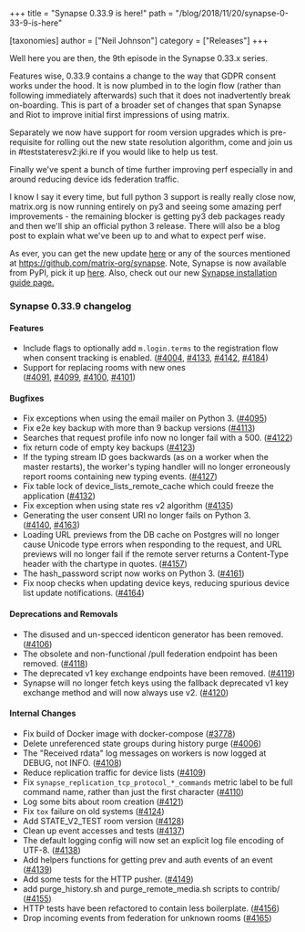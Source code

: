 +++
title = "Synapse 0.33.9 is here!"
path = "/blog/2018/11/20/synapse-0-33-9-is-here"

[taxonomies]
author = ["Neil Johnson"]
category = ["Releases"]
+++

Well here you are then, the 9th episode in the Synapse 0.33.x series.

Features wise, 0.33.9 contains a change to the way that GDPR consent works under the hood. It is now plumbed in to the login flow (rather than following immediately afterwards) such that it does not inadvertently break on-boarding. This is part of a broader set of changes that span Synapse and Riot to improve initial first impressions of using matrix.

Separately we now have support for room version upgrades which is pre-requisite for rolling out the new state resolution algorithm, come and join us in #teststateresv2:jki.re if you would like to help us test.

Finally we've spent a bunch of time further improving perf especially in and around reducing device ids federation traffic.

I know I say it every time, but full python 3 support is really really close now, matrix.org is now running entirely on py3 and seeing some amazing perf improvements - the remaining blocker is getting py3 deb packages ready and then we'll ship an official python 3 release. There will also be a blog post to explain what we've been up to and what to expect perf wise.

As ever, you can get the new update <a href="https://github.com/matrix-org/synapse/releases/tag/v0.33.9">here</a> or any of the sources mentioned at <a href="https://github.com/matrix-org/synapse">https://github.com/matrix-org/synapse</a>. Note, Synapse is now available from PyPI, pick it up <a href="https://pypi.org/project/matrix-synapse/">here</a>. Also, check out our new <a href="/docs/guides/installing-synapse">Synapse installation guide page.</a>

### Synapse 0.33.9 changelog

#### Features

<ul>
  <li>Include flags to optionally add <code>m.login.terms</code> to the registration flow when consent tracking is enabled. (<a href="https://github.com/matrix-org/synapse/issues/4004" data-hovercard-type="pull_request" data-hovercard-url="/matrix-org/synapse/pull/4004/hovercard" aria-describedby="hovercard-aria-description">#4004</a>, <a href="https://github.com/matrix-org/synapse/issues/4133" data-hovercard-type="pull_request" data-hovercard-url="/matrix-org/synapse/pull/4133/hovercard" aria-describedby="hovercard-aria-description">#4133</a>, <a href="https://github.com/matrix-org/synapse/issues/4142" data-hovercard-type="pull_request" data-hovercard-url="/matrix-org/synapse/pull/4142/hovercard" aria-describedby="hovercard-aria-description">#4142</a>, <a href="https://github.com/matrix-org/synapse/issues/4184" data-hovercard-type="pull_request" data-hovercard-url="/matrix-org/synapse/pull/4184/hovercard" aria-describedby="hovercard-aria-description">#4184</a>)</li>
  <li>Support for replacing rooms with new ones (<a href="https://github.com/matrix-org/synapse/issues/4091" data-hovercard-type="pull_request" data-hovercard-url="/matrix-org/synapse/pull/4091/hovercard" aria-describedby="hovercard-aria-description">#4091</a>, <a href="https://github.com/matrix-org/synapse/issues/4099" data-hovercard-type="pull_request" data-hovercard-url="/matrix-org/synapse/pull/4099/hovercard" aria-describedby="hovercard-aria-description">#4099</a>, <a href="https://github.com/matrix-org/synapse/issues/4100" data-hovercard-type="pull_request" data-hovercard-url="/matrix-org/synapse/pull/4100/hovercard" aria-describedby="hovercard-aria-description">#4100</a>, <a href="https://github.com/matrix-org/synapse/issues/4101" data-hovercard-type="pull_request" data-hovercard-url="/matrix-org/synapse/pull/4101/hovercard" aria-describedby="hovercard-aria-description">#4101</a>)</li>
</ul>

#### Bugfixes

<ul>
  <li>Fix exceptions when using the email mailer on Python 3. (<a href="https://github.com/matrix-org/synapse/issues/4095" data-hovercard-type="pull_request" data-hovercard-url="/matrix-org/synapse/pull/4095/hovercard" aria-describedby="hovercard-aria-description">#4095</a>)</li>
  <li>Fix e2e key backup with more than 9 backup versions (<a href="https://github.com/matrix-org/synapse/issues/4113" data-hovercard-type="pull_request" data-hovercard-url="/matrix-org/synapse/pull/4113/hovercard" aria-describedby="hovercard-aria-description">#4113</a>)</li>
  <li>Searches that request profile info now no longer fail with a 500. (<a href="https://github.com/matrix-org/synapse/issues/4122" data-hovercard-type="pull_request" data-hovercard-url="/matrix-org/synapse/pull/4122/hovercard" aria-describedby="hovercard-aria-description">#4122</a>)</li>
  <li>fix return code of empty key backups (<a href="https://github.com/matrix-org/synapse/issues/4123" data-hovercard-type="pull_request" data-hovercard-url="/matrix-org/synapse/pull/4123/hovercard" aria-describedby="hovercard-aria-description">#4123</a>)</li>
  <li>If the typing stream ID goes backwards (as on a worker when the master restarts), the worker's typing handler will no longer erroneously report rooms containing new typing events. (<a href="https://github.com/matrix-org/synapse/issues/4127" data-hovercard-type="pull_request" data-hovercard-url="/matrix-org/synapse/pull/4127/hovercard" aria-describedby="hovercard-aria-description">#4127</a>)</li>
  <li>Fix table lock of device_lists_remote_cache which could freeze the application (<a href="https://github.com/matrix-org/synapse/issues/4132" data-hovercard-type="pull_request" data-hovercard-url="/matrix-org/synapse/pull/4132/hovercard" aria-describedby="hovercard-aria-description">#4132</a>)</li>
  <li>Fix exception when using state res v2 algorithm (<a href="https://github.com/matrix-org/synapse/issues/4135" data-hovercard-type="pull_request" data-hovercard-url="/matrix-org/synapse/pull/4135/hovercard" aria-describedby="hovercard-aria-description">#4135</a>)</li>
  <li>Generating the user consent URI no longer fails on Python 3. (<a href="https://github.com/matrix-org/synapse/issues/4140" data-hovercard-type="pull_request" data-hovercard-url="/matrix-org/synapse/pull/4140/hovercard" aria-describedby="hovercard-aria-description">#4140</a>, <a href="https://github.com/matrix-org/synapse/issues/4163" data-hovercard-type="pull_request" data-hovercard-url="/matrix-org/synapse/pull/4163/hovercard" aria-describedby="hovercard-aria-description">#4163</a>)</li>
  <li>Loading URL previews from the DB cache on Postgres will no longer cause Unicode type errors when responding to the request, and URL previews will no longer fail if the remote server returns a Content-Type header with the chartype in quotes. (<a href="https://github.com/matrix-org/synapse/issues/4157" data-hovercard-type="pull_request" data-hovercard-url="/matrix-org/synapse/pull/4157/hovercard" aria-describedby="hovercard-aria-description">#4157</a>)</li>
  <li>The hash_password script now works on Python 3. (<a href="https://github.com/matrix-org/synapse/issues/4161" data-hovercard-type="pull_request" data-hovercard-url="/matrix-org/synapse/pull/4161/hovercard" aria-describedby="hovercard-aria-description">#4161</a>)</li>
  <li>Fix noop checks when updating device keys, reducing spurious device list update notifications. (<a href="https://github.com/matrix-org/synapse/issues/4164" data-hovercard-type="pull_request" data-hovercard-url="/matrix-org/synapse/pull/4164/hovercard" aria-describedby="hovercard-aria-description">#4164</a>)</li>
</ul>

#### Deprecations and Removals

<ul>
  <li>The disused and un-specced identicon generator has been removed. (<a href="https://github.com/matrix-org/synapse/issues/4106" data-hovercard-type="pull_request" data-hovercard-url="/matrix-org/synapse/pull/4106/hovercard" aria-describedby="hovercard-aria-description">#4106</a>)</li>
  <li>The obsolete and non-functional /pull federation endpoint has been removed. (<a href="https://github.com/matrix-org/synapse/issues/4118" data-hovercard-type="pull_request" data-hovercard-url="/matrix-org/synapse/pull/4118/hovercard" aria-describedby="hovercard-aria-description">#4118</a>)</li>
  <li>The deprecated v1 key exchange endpoints have been removed. (<a href="https://github.com/matrix-org/synapse/issues/4119" data-hovercard-type="pull_request" data-hovercard-url="/matrix-org/synapse/pull/4119/hovercard" aria-describedby="hovercard-aria-description">#4119</a>)</li>
  <li>Synapse will no longer fetch keys using the fallback deprecated v1 key exchange method and will now always use v2. (<a href="https://github.com/matrix-org/synapse/issues/4120" data-hovercard-type="pull_request" data-hovercard-url="/matrix-org/synapse/pull/4120/hovercard" aria-describedby="hovercard-aria-description">#4120</a>)</li>
</ul>

#### Internal Changes

<ul>
  <li>Fix build of Docker image with docker-compose (<a href="https://github.com/matrix-org/synapse/issues/3778" data-hovercard-type="pull_request" data-hovercard-url="/matrix-org/synapse/pull/3778/hovercard" aria-describedby="hovercard-aria-description">#3778</a>)</li>
  <li>Delete unreferenced state groups during history purge (<a href="https://github.com/matrix-org/synapse/issues/4006" data-hovercard-type="pull_request" data-hovercard-url="/matrix-org/synapse/pull/4006/hovercard" aria-describedby="hovercard-aria-description">#4006</a>)</li>
  <li>The "Received rdata" log messages on workers is now logged at DEBUG, not INFO. (<a href="https://github.com/matrix-org/synapse/issues/4108" data-hovercard-type="pull_request" data-hovercard-url="/matrix-org/synapse/pull/4108/hovercard" aria-describedby="hovercard-aria-description">#4108</a>)</li>
  <li>Reduce replication traffic for device lists (<a href="https://github.com/matrix-org/synapse/issues/4109" data-hovercard-type="pull_request" data-hovercard-url="/matrix-org/synapse/pull/4109/hovercard" aria-describedby="hovercard-aria-description">#4109</a>)</li>
  <li>Fix <code>synapse_replication_tcp_protocol_*_commands</code> metric label to be full command name, rather than just the first character (<a href="https://github.com/matrix-org/synapse/issues/4110" data-hovercard-type="issue" data-hovercard-url="/matrix-org/synapse/issues/4110/hovercard" aria-describedby="hovercard-aria-description">#4110</a>)</li>
  <li>Log some bits about room creation (<a href="https://github.com/matrix-org/synapse/issues/4121" data-hovercard-type="pull_request" data-hovercard-url="/matrix-org/synapse/pull/4121/hovercard" aria-describedby="hovercard-aria-description">#4121</a>)</li>
  <li>Fix <code>tox</code> failure on old systems (<a href="https://github.com/matrix-org/synapse/issues/4124" data-hovercard-type="pull_request" data-hovercard-url="/matrix-org/synapse/pull/4124/hovercard" aria-describedby="hovercard-aria-description">#4124</a>)</li>
  <li>Add STATE_V2_TEST room version (<a href="https://github.com/matrix-org/synapse/issues/4128" data-hovercard-type="pull_request" data-hovercard-url="/matrix-org/synapse/pull/4128/hovercard" aria-describedby="hovercard-aria-description">#4128</a>)</li>
  <li>Clean up event accesses and tests (<a href="https://github.com/matrix-org/synapse/issues/4137" data-hovercard-type="pull_request" data-hovercard-url="/matrix-org/synapse/pull/4137/hovercard" aria-describedby="hovercard-aria-description">#4137</a>)</li>
  <li>The default logging config will now set an explicit log file encoding of UTF-8. (<a href="https://github.com/matrix-org/synapse/issues/4138" data-hovercard-type="pull_request" data-hovercard-url="/matrix-org/synapse/pull/4138/hovercard" aria-describedby="hovercard-aria-description">#4138</a>)</li>
  <li>Add helpers functions for getting prev and auth events of an event (<a href="https://github.com/matrix-org/synapse/issues/4139" data-hovercard-type="pull_request" data-hovercard-url="/matrix-org/synapse/pull/4139/hovercard" aria-describedby="hovercard-aria-description">#4139</a>)</li>
  <li>Add some tests for the HTTP pusher. (<a href="https://github.com/matrix-org/synapse/issues/4149" data-hovercard-type="pull_request" data-hovercard-url="/matrix-org/synapse/pull/4149/hovercard" aria-describedby="hovercard-aria-description">#4149</a>)</li>
  <li>add purge_history.sh and purge_remote_media.sh scripts to contrib/ (<a href="https://github.com/matrix-org/synapse/issues/4155" data-hovercard-type="pull_request" data-hovercard-url="/matrix-org/synapse/pull/4155/hovercard" aria-describedby="hovercard-aria-description">#4155</a>)</li>
  <li>HTTP tests have been refactored to contain less boilerplate. (<a href="https://github.com/matrix-org/synapse/issues/4156" data-hovercard-type="pull_request" data-hovercard-url="/matrix-org/synapse/pull/4156/hovercard" aria-describedby="hovercard-aria-description">#4156</a>)</li>
  <li>Drop incoming events from federation for unknown rooms (<a href="https://github.com/matrix-org/synapse/issues/4165" data-hovercard-type="issue" data-hovercard-url="/matrix-org/synapse/issues/4165/hovercard" aria-describedby="hovercard-aria-description">#4165</a>)</li>
</ul>
